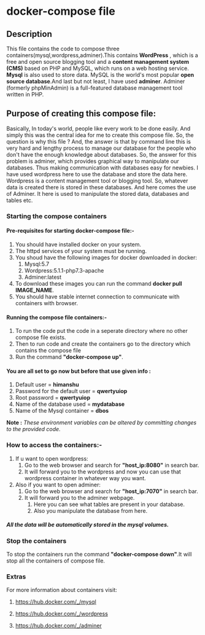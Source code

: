 # docker-compose file
## Description
This file contains the code to compose three containers(mysql,wordpress,adminer).This contains **WordPress** , which is a free and open source blogging tool and a **content management system (CMS)** based on PHP and MySQL, which runs on a web hosting service. **Mysql** is also used to store data. MySQL is the world's most popular **open source database**.And last but not least, I have used **adminer**. Adminer (formerly phpMinAdmin) is a full-featured database management tool written in PHP.
## Purpose of creating this compose file:
Basically, In today's world, people like every work to be done easily. And simply this was the central idea for me to create this compose file. So, the question is why this file ? 
    And, the answer is that by command line this is very hard and lengthy process to manage our database for the people who don't
have the enough knowledge about databases. So, the answer for this problem is adminer, which provides graphical way to manipulate our databases. Thus making communication with databases easy for newbies.
    I have used wordpress here to use the database and store the data here. Wordpress is a content management tool or blogging tool. So, whatever data is created there is stored in these databases. And here comes the use of Adminer. It here is used to manipulate the stored data, databases and tables etc.
### Starting the compose containers

#### Pre-requisites for starting docker-compose file:-

1. You should have installed docker on your system.
1. The httpd services of your system must be running.
1. You shoud have the following images for docker downloaded in docker:
    1. Mysql:5.7
    1. Wordpress:5.1.1-php7.3-apache
    1. Adminer:latest
1. To download these images you can run the command **docker pull IMAGE_NAME**.
1. You should have stable internet connection to communicate with containers with browser.

#### Running the compose file containers:-
1. To run the code put the code in a seperate directory where no other compose file exists. 
1. Then to run code and create the containers go to the directory which contains the compose file
1. Run the command **"docker-compose up"**.

#### You are all set to go now but before that use given info :
1. Default user = **himanshu**
1. Password for the default user = **qwertyuiop**  
1. Root password = **qwertyuiop**
1. Name of the database used = **mydatabase**
1. Name of the Mysql container = **dbos**

**Note :** *These environment variables can be altered by committing changes to the provided code.*

### How to access the containers:-
1. If u want to open wordpress:
    1. Go to the web browser and search for **"host_ip:8080"** in search bar.
    1. It will forward you to the wordpress and now you can use that wordpress container in whatever way you want.
1. Also if you want to open adminer:
    1. Go to the web browser and search for **"host_ip:7070"** in search bar.
    1. It will forward you to the adminer webpage.
        1. Here you can see what tables are present in your database.
        1. Also you manipulate the database from here.

##### All the data will be automatically stored in the mysql volumes.

### Stop the containers
To stop the containers run the command **"docker-compose down"**.It will stop all the containers of compose file.

### Extras
For more information about containers visit:

1. https://hub.docker.com/_/mysql

2. https://hub.docker.com/_/wordpress

3. https://hub.docker.com/_/adminer 

